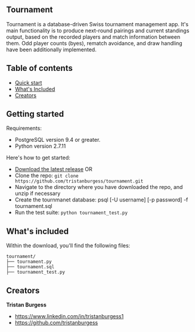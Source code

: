 ## Tournament

Tournament is a database-driven Swiss tournament management app.
It's main functionality is to produce next-round pairings and current standings
output, based on the recorded players and match information between them.
Odd player counts (byes), rematch avoidance, and draw handling have been additionally implemented.


## Table of contents

* [Quick start](#getting-started)
* [What's Included](#what's-included)
* [Creators](#creators)


## Getting started

Requirements:

* PostgreSQL version 9.4 or greater.
* Python version 2.7.11

Here's how to get started:

* [Download the latest release](https://github.com/tristanburgess/tournament/archive/master.zip) OR
* Clone the repo: `git clone https://github.com/tristanburgess/tournament.git`
* Navigate to the directory where you have downloaded the repo, and unzip if necessary
* Create the tournmanet database: psql [-U username] [-p password] -f tournament.sql
* Run the test suite: `python tournament_test.py`

## What's included

Within the download, you'll find the following files:

```
tournament/
├── tournament.py
├── tournament.sql
├── tournament_test.py
```


## Creators

**Tristan Burgess**

* <https://www.linkedin.com/in/tristanburgess1>
* <https://github.com/tristanburgess>

